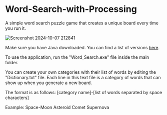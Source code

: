 # Word-Search-with-Processing
A simple word search puzzle game that creates a unique board every time you run it.

![Screenshot 2024-10-07 212841](https://github.com/user-attachments/assets/cab6983f-755f-4858-9ccd-99f7c375eb59)


Make sure you have Java downloaded. You can find a list of versions [here](https://www.java.com/en/download/).

To use the application, run the "Word_Search.exe" file inside the main folder.

You can create your own categories with their list of words by editing the "Dictionary.txt" file. Each line in this text file is a category of words that can show up when you generate a new board.

The format is as follows:
[category name]-[list of words separated by space characters]

Example:
Space-Moon Asteroid Comet Supernova
